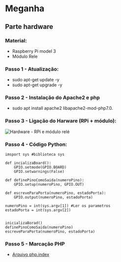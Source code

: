 # Meganha
## Parte hardware

### Material:

* Raspberry Pi model 3
* Módulo Rele 

### Passo 1 - Atualização:

* sudo apt-get update -y
* sudo apt-get upgrade -y

### Passo 2 - Instalação do Apache2 e php

* sudo apt install apache2 libapache2-mod-php7.0.


### Passo 3 - Ligação do Harware (RPi + módulo):

![Hardware - RPi e módulo relé](https://i.imgur.com/Ax7tEyQ.png)


### Passo 4 - Código Python:

```import RPi.GPIO #biblioteca GPIO
imsport sys #biblioteca sys

def incializaBoard():
    GPIO.setmode(GPIO.BOARD)
    GPIO.setwarnings(False)
    
def definePinoComoSaida(numeroPino):
    GPIO.setup(numeroPino, GPIO.OUT)

def escreveParaPorta(numeroPino, estadoPorta):
    GPIO.output(numeroPino, estadoPorta)
    
numeroPino = int(sys.argv[1]) #Ler os parametros
estadoPorta = int(sys.argv[2])


inicializaBorad()
definePinoComoSaida(numeroPino)
escreveParaPorta(numeroPino, estadoPorta)
```

### Passo 5 - Marcação PHP

* [Arquivo php.index](https://drive.google.com/open?id=1C5P7FTTj5g_hb-LXcZPLzfmiKNAOX8uF) 
